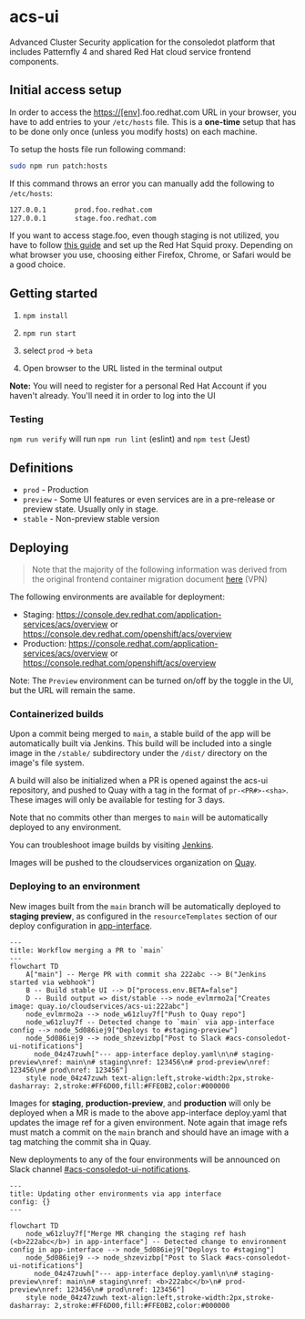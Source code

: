 # acs-ui

Advanced Cluster Security application for the consoledot platform that includes Patternfly 4 and shared Red Hat cloud service frontend components.

## Initial access setup

In order to access the <https://[env>].foo.redhat.com URL in your browser, you have to add entries to your `/etc/hosts` file. This is a **one-time** setup that has to be done only once (unless you modify hosts) on each machine.

To setup the hosts file run following command:

```bash
sudo npm run patch:hosts
```

If this command throws an error you can manually add the following to `/etc/hosts`:

```bash
127.0.0.1       prod.foo.redhat.com
127.0.0.1       stage.foo.redhat.com
```

If you want to access stage.foo, even though staging is not utilized, you have to follow [this guide](https://source.redhat.com/groups/public/customer-platform-devops/digital_experience_operations_dxp_ops_wiki/using_squid_proxy_to_access_akamai_preprod_domains_over_vpn) and set up the Red Hat Squid proxy. Depending on what browser you use, choosing either Firefox, Chrome, or Safari would be a good choice.

## Getting started

1. `npm install`

2. `npm run start`

3. select `prod` -> `beta`

4. Open browser to the URL listed in the terminal output

**Note:** You will need to register for a personal Red Hat Account if you haven't already. You'll need it in order to log into the UI

### Testing

`npm run verify` will run `npm run lint` (eslint) and `npm test` (Jest)

## Definitions

- `prod` - Production
- `preview` - Some UI features or even services are in a pre-release or preview state. Usually only in stage.
- `stable` - Non-preview stable version

## Deploying

> Note that the majority of the following information was derived from the original frontend container migration document [here](https://consoledot.pages.redhat.com/docs/dev/containerized-frontends/overview/overview.html) (VPN)

The following environments are available for deployment:

- Staging: https://console.dev.redhat.com/application-services/acs/overview or https://console.dev.redhat.com/openshift/acs/overview
- Production: https://console.redhat.com/application-services/acs/overview or https://console.redhat.com/openshift/acs/overview

Note: The `Preview` environment can be turned on/off by the toggle in the UI, but the URL will remain the same.

### Containerized builds

Upon a commit being merged to `main`, a stable build of the app will be automatically built via Jenkins. This build will be included into a single image in the `/stable/` subdirectory under the `/dist/`
directory on the image's file system.

A build will also be initialized when a PR is opened against the acs-ui repository, and pushed to Quay with a tag in the format of `pr-<PR#>-<sha>`. These images will only be available for testing for 3 days.

Note that no commits other than merges to `main` will be automatically deployed to any environment.

You can troubleshoot image builds by visiting [Jenkins](https://ci.ext.devshift.net/blue/organizations/jenkins/pipelines/?search=acs-ui).

Images will be pushed to the cloudservices organization on [Quay](https://quay.io/repository/cloudservices/acs-ui?tab=info).

### Deploying to an environment

New images built from the `main` branch will be automatically deployed to **staging preview**, as configured in the `resourceTemplates`
section of our deploy configuration in [app-interface](https://gitlab.cee.redhat.com/service/app-interface/-/blob/master/data/services/insights/acs-ui/deploy.yml?ref_type=heads#L29).

```mermaid
---
title: Workflow merging a PR to `main`
---
flowchart TD
    A["main"] -- Merge PR with commit sha 222abc --> B("Jenkins started via webhook")
    B -- Build stable UI --> D["process.env.BETA=false"]
    D -- Build output => dist/stable --> node_evlmrmo2a["Creates image: quay.io/cloudservices/acs-ui:222abc"]
    node_evlmrmo2a --> node_w61zluy7f["Push to Quay repo"]
    node_w61zluy7f -- Detected change to `main` via app-interface config --> node_5d086iej9["Deploys to #staging-preview"]
    node_5d086iej9 --> node_shzevizbp["Post to Slack #acs-consoledot-ui-notifications"]
      node_04z47zuwh["--- app-interface deploy.yaml\n\n# staging-preview\nref: main\n# staging\nref: 123456\n# prod-preview\nref: 123456\n# prod\nref: 123456"]
    style node_04z47zuwh text-align:left,stroke-width:2px,stroke-dasharray: 2,stroke:#FF6D00,fill:#FFE0B2,color:#000000
```

Images for **staging**, **production-preview**, and **production** will only be deployed when a MR is made to the above app-interface deploy.yaml that updates
the image ref for a given environment. Note again that image refs must match a commit on the `main` branch and should have an image with a tag matching the commit sha in Quay.

New deployments to any of the four environments will be announced on Slack channel [#acs-consoledot-ui-notifications](https://redhat.enterprise.slack.com/archives/C06T3LAN9KJ).

```mermaid
---
title: Updating other environments via app interface
config: {}
---

flowchart TD
    node_w61zluy7f["Merge MR changing the staging ref hash (<b>222abc</b>) in app-interface"] -- Detected change to environment config in app-interface --> node_5d086iej9["Deploys to #staging"]
    node_5d086iej9 --> node_shzevizbp["Post to Slack #acs-consoledot-ui-notifications"]
      node_04z47zuwh["--- app-interface deploy.yaml\n\n# staging-preview\nref: main\n# staging\nref: <b>222abc</b>\n# prod-preview\nref: 123456\n# prod\nref: 123456"]
    style node_04z47zuwh text-align:left,stroke-width:2px,stroke-dasharray: 2,stroke:#FF6D00,fill:#FFE0B2,color:#000000
```
